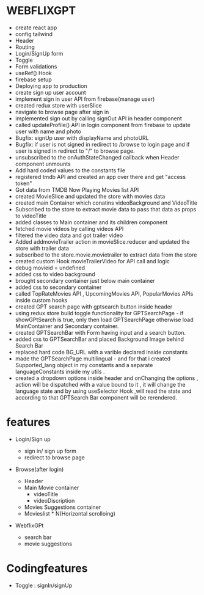 # WEBFLIXGPT
 - create react app
 - config tailwind
 - Header
 - Routing
 - Login/SignUp form
 - Toggle
 - Form validations
 - useRef() Hook
 - firebase setup
 - Deploying app to production
 - create sign up user account
 - implement sign in user API from firebase(manage user)
 - created redux store with userSlice
 - navigate to browse page after sign in 
 - implemented sign out by calling signOut API in header component
 - called updateProfile() API in login component from firebase to update user with name and photo
 - Bugfix: signUp user with displayName and photoURL
 - Bugfix: if user is not signed in redirect to /browse to login page and if user is signed in redirect to "/" to browse page.
 - unsubscribed to the onAuthStateChanged callback when Header component unmounts
 - Add hard coded values to the constants file
 - registered tmdb API and created an app over there and get "access token"
 - Got data from TMDB Now Playing Movies list API
 - created MovieSlice and updated the store with movies data
 - created main Container which conatins videoBackground and VideoTitle
 - Subscribed to the store to extract movie data to pass that data as props to videoTitle
 - added classes to Main container and its children component
 - fetched movie videos by calling videos API
 - filtered the video data and got trailer video 
 - Added addmovieTrailer action in movieSlice.reducer and updated the store with trailer data 
 - subscribed to the store.movie.movietrailer to extract data from the store
 - created custom Hook movieTrailerVideo for API call and logic
 - debug movieid = undefined 
 - added css to video background
 - brought secondary container just below main container 
 - added css to secondary container 
 - called TopRateMovies API , UpcomingMovies API, PopularMovies APIs inside custom hooks 
 - created GPT search page with gptsearch button inside header
 - using redux store build toggle functionality for GPTSearchPage - if showGPtSearch is true, only then load GPTSearchPage otherwise load MainContainer and Secondary container.
 - created GPTSearchBar with Form having input and a search button.
 - added css to GPTSearchBar and placed Background Image behind Search Bar
 - replaced hard code  BG_URL with a varible declared inside constants
 - made the GPTSearchPage multilingual - and for that i created Supported_lang object in my constants and a separate languageConstants inside my utils .
 - created a dropdown options inside header and onChanging the options , action will be dispatched with a value bound to it , it will change the language state and by using useSelector Hook ,will read the state and  according to that GPTSearch Bar component will be rerendered.   
 

 # features
 - Login/Sign up
   - sign in/ sign up form
   - redirect to browse page
 - Browse(after login)
   - Header
   - Main Movie container
     - videoTitle 
     - videoDiscription
   - Movies Suggestions container
    - Movieslist * N(Horizontal scrolloing)

 - WebflixGPt
   - search bar
   - movie suggestions

 # Codingfeatures
  - Toggle : signIn/signUp